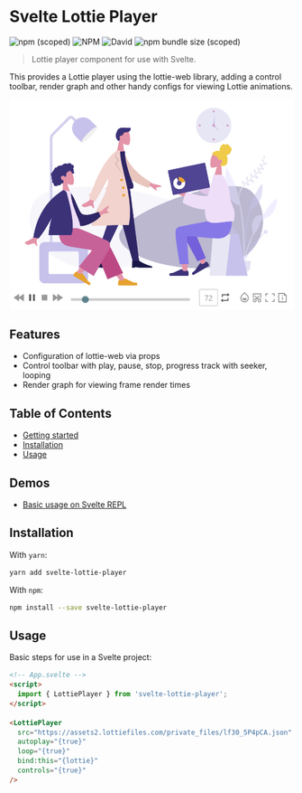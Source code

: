 # Svelte Lottie Player

![npm (scoped)](https://img.shields.io/npm/v/@lottiefiles/svelte-lottie-player?style=flat-square)
![NPM](https://img.shields.io/npm/l/@lottiefiles/svelte-lottie-player?style=flat-square)
![David](https://img.shields.io/david/LottieFiles/svelte-lottie-player?style=flat-square)
![npm bundle size (scoped)](https://img.shields.io/bundlephobia/min/@lottiefiles/svelte-lottie-player?style=flat-square)

> Lottie player component for use with Svelte.

This provides a Lottie player using the lottie-web library, adding a control toolbar, render graph and other handy
configs for viewing Lottie animations.

![Screenshot](assets/screenshot1.png?raw=true)

## Features

- Configuration of lottie-web via props
- Control toolbar with play, pause, stop, progress track with seeker, looping
- Render graph for viewing frame render times

## Table of Contents

- [Getting started](#getting-started)
- [Installation](#installation)
- [Usage](#usage)

## Demos

- [Basic usage on Svelte REPL](https://svelte.dev/repl/c7c774dba1464389af5d738a9e486658)

## Installation

With `yarn`:

```bash
yarn add svelte-lottie-player
```

With `npm`:

```bash
npm install --save svelte-lottie-player
```

## Usage

Basic steps for use in a Svelte project:

```html
<!-- App.svelte -->
<script>
  import { LottiePlayer } from 'svelte-lottie-player';
</script>

<LottiePlayer
  src="https://assets2.lottiefiles.com/private_files/lf30_5P4pCA.json"
  autoplay="{true}"
  loop="{true}"
  bind:this="{lottie}"
  controls="{true}"
/>
```

[examples-folder-url]: https://github.com/LottieFiles/svelte-lottie-player/tree/master/examples
[examples-basic]: https://github.com/LottieFiles/svelte-lottie-player/tree/master/examples/basic
